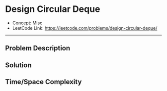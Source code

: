 # Design Circular Deque

- Concept: Misc
- LeetCode Link: https://leetcode.com/problems/design-circular-deque/

---

## Problem Description

## Solution

## Time/Space Complexity

